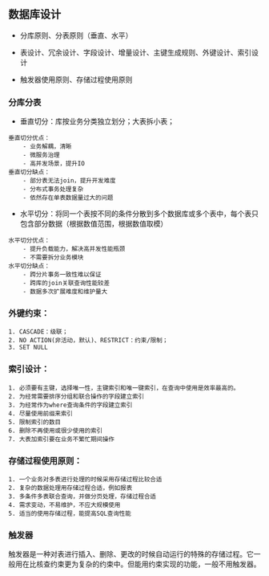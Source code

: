## 数据库设计 

- 分库原则、分表原则（垂直、水平）

- 表设计、冗余设计、字段设计、增量设计、主键生成规则、外键设计、索引设计

- 触发器使用原则、存储过程使用原则  

### 分库分表  

- 垂直切分：库按业务分类独立划分；大表拆小表；  

```
垂直切分优点：
	- 业务解耦，清晰
	- 微服务治理
	- 高并发场景，提升IO
垂直切分缺点：
	- 部分表无法join，提升开发难度
	- 分布式事务处理复杂
	- 依然存在单表数据量过大的问题  
```

- 水平切分：将同一个表按不同的条件分散到多个数据库或多个表中，每个表只包含部分数据（根据数值范围，根据数值取模）    

```
水平切分优点：
	- 提升负载能力，解决高并发性能瓶颈
	- 不需要拆分业务模块
水平切分缺点：
	- 跨分片事务一致性难以保证
	- 跨库的join关联查询性能较差
	- 数据多次扩展难度和维护量大
```

### 外键约束：  

	1. CASCADE：级联；
	2. NO ACTION(非活动，默认)、RESTRICT：约束/限制；
	3. SET NULL

### 索引设计：  

	1. 必须要有主键，选择唯一性，主键索引和唯一键索引，在查询中使用是效率最高的。
	2. 为经常需要排序分组和联合操作的字段建立索引
	3. 为经常作为where查询条件的字段建立索引
	4. 尽量使用前缀来索引
	5. 限制索引的数目
	6. 删除不再使用或很少使用的索引
	7. 大表加索引要在业务不繁忙期间操作


### 存储过程使用原则：	

	1. 一个业务对多表进行处理的时候采用存储过程比较合适
	2. 复杂的数据处理用存储过程合适，例如报表
	3. 多条件多表联合查询，并做分页处理，存储过程合适
	4. 需求变动，不易维护，不应大规模使用
	5. 适当的使用存储过程，能提高SQL查询性能  
	
### 触发器  

触发器是一种对表进行插入、删除、更改的时候自动运行的特殊的存储过程。它一般用在比核查约束更为复杂的约束中。但能用约束实现的功能，一般不用触发器。